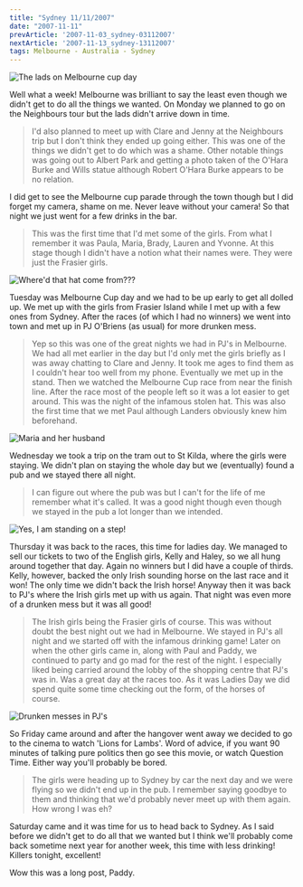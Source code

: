 ```yaml
---
title: "Sydney 11/11/2007"
date: "2007-11-11"
prevArticle: '2007-11-03_sydney-03112007'
nextArticle: '2007-11-13_sydney-13112007'
tags: Melbourne - Australia - Sydney
---
```

![The lads on Melbourne cup day](/images/PB060047.JPG "The lads on Melbourne cup day")

Well what a week! Melbourne was brilliant to say the least even though we didn't get to do all the things we wanted. On Monday we planned to go on the Neighbours tour but the lads didn't arrive down in time. 
> I'd also planned to meet up with Clare and Jenny at the Neighbours trip but I don't think they ended up going either. This was one of the things we didn't get to do which was a shame. Other notable things was going out to Albert Park and getting a photo taken of the O'Hara Burke and Wills statue although Robert O'Hara Burke appears to be no relation.

I did get to see the Melbourne cup parade through the town though but I did forget my camera, shame on me. Never leave without your camera! So that night we just went for a few drinks in the bar. 
> This was the first time that I'd met some of the girls. From what I remember it was Paula, Maria, Brady, Lauren and Yvonne. At this stage though I didn't have a notion what their names were. They were just the Frasier girls.

![Where'd that hat come from???](/images/PB060062.JPG "Where'd that hat come from???")

Tuesday was Melbourne Cup day and we had to be up early to get all dolled up. We met up with the girls from Frasier Island while I met up with a few ones from Sydney. After the races (of which I had no winners) we went into town and met up in PJ O'Briens (as usual) for more drunken mess. 
> Yep so this was one of the great nights we had in PJ's in Melbourne. We had all met earlier in the day but I'd only met the girls briefly as I was away chatting to Clare and Jenny. It took me ages to find them  as I couldn't hear too well from my phone. Eventually we met up in the stand. Then we watched the Melbourne Cup race from near the finish line. After the race most of the people left so it was a lot easier to get around. This was the night of the infamous stolen hat. This was also the first time that we met Paul although Landers obviously knew him beforehand.

![Maria and her husband](/images/20071107_214232_186.jpg "Maria and her husband")

Wednesday we took a trip on the tram out to St Kilda, where the girls were staying. We didn't plan on staying the whole day but we (eventually) found a pub and we stayed there all night. 
> I can figure out where the pub was but I can't for the life of me remember what it's called. It was a good night though even though we stayed in the pub a lot longer than we intended.

![Yes, I am standing on a step!](/images/PB080115.JPG "Yes, I am standing on a step!")

Thursday it was back to the races, this time for ladies day. We managed to sell our tickets to two of the English girls, Kelly and Haley, so we all hung around together that day. Again no winners but I did have a couple of thirds. Kelly, however, backed the only Irish sounding horse on the last race and it won! The only time we didn't back the Irish horse! Anyway then it was back to PJ's where the Irish girls met up with us again. That night was even more of a drunken mess but it was all good! 
> The Irish girls being the Frasier girls of course. This was without doubt the best night out we had in Melbourne. We stayed in PJ's all night and we started off with the infamous drinking game! Later on when the other girls came in, along with Paul and Paddy, we continued to party and go mad for the rest of the night. I especially liked being carried around the lobby of the shopping centre that PJ's was in. Was a great day at the races too. As it was Ladies Day we did spend quite some time checking out the form, of the horses of course.

![Drunken messes in PJ's](/images/IMG_0673_01.JPG "Drunken messes in PJ's")

So Friday came around and after the hangover went away we decided to go to the cinema to watch 'Lions for Lambs'. Word of advice, if you want 90 minutes of talking pure politics then go see this movie, or watch Question Time. Either way you'll probably be bored. 
> The girls were heading up to Sydney by car the next day and we were flying so we didn't end up in the pub. I remember saying goodbye to them and thinking that we'd probably never meet up with them again. How wrong I was eh?

Saturday came and it was time for us to head back to Sydney. As I said before we didn't get to do all that we wanted but I think we'll probably come back sometime next year for another week, this time with less drinking! Killers tonight, excellent!

Wow this was a long post,
Paddy.